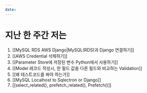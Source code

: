 ```yaml
---
date: 
---
```

# 지난 한 주간 저는
1. [[MySQL RDS AWS Django|MySQL(RDS)과 Django 연결하기]]
2. [[AWS Credential 삭제하기]]
3. [[Parameter Store에 저장된 변수 Python에서 사용하기]]
4. [[Model 레코드 작성시, 한 필드 값을 다른 필드와 비교하는 Validation]]
5. [[왜 테스트코드를 짜야 하는가]]
6. [[MySQL Localhost to Sqlectron or Django]]
7. [[select_related(), prefetch_related(), Prefetch()]]